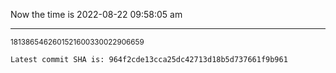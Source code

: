 Now the time is 2022-08-22 09:58:05 am

---

<small>1813865462601521600330022906659</small>

```txt
Latest commit SHA is: 964f2cde13cca25dc42713d18b5d737661f9b961
```
